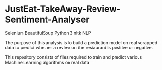 # JustEat-TakeAway-Review-Sentiment-Analyser

Selenium BeautifulSoup Python 3 nltk NLP

The purpose of this analysis is to build a prediction model on real scrapped data to predict whether a review on the restaurant is positive or negative. 

This repository consists of files required to train and predict various Machine Learning algorithms on real data
